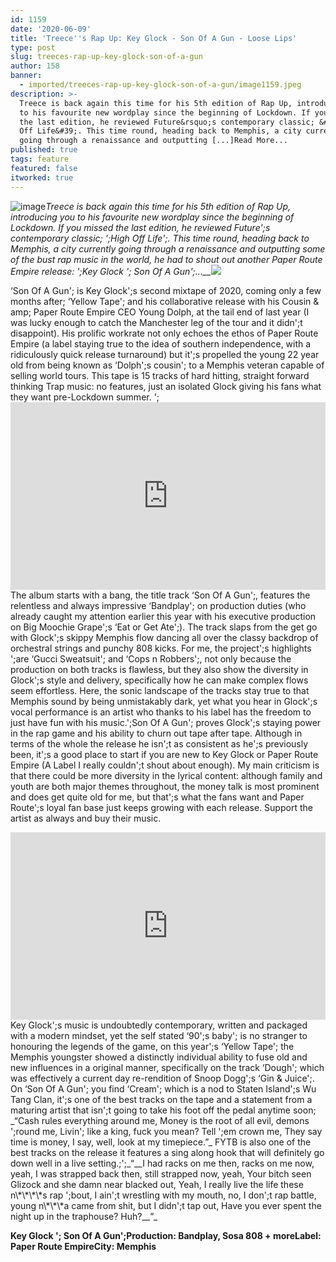 ```yaml
---
id: 1159
date: '2020-06-09'
title: 'Treece''s Rap Up: Key Glock - Son Of A Gun - Loose Lips'
type: post
slug: treeces-rap-up-key-glock-son-of-a-gun
author: 158
banner:
  - imported/treeces-rap-up-key-glock-son-of-a-gun/image1159.jpeg
description: >-
  Treece is back again this time for his 5th edition of Rap Up, introducing you
  to his favourite new wordplay since the beginning of Lockdown. If you missed
  the last edition, he reviewed Future&rsquo;s contemporary classic; &#39;High
  Off Life&#39;. This time round, heading back to Memphis, a city currently
  going through a renaissance and outputting [...]Read More...
published: true
tags: feature
featured: false
itworked: true
---
```

![image](../imported/treeces-rap-up-key-glock-son-of-a-gun/image1159.jpeg)_Treece is back again this time for his 5th edition of Rap Up, introducing you to his favourite new wordplay since the beginning of Lockdown. If you missed the last edition, he reviewed Future';s contemporary classic; ';High Off Life';. This time round, heading back to Memphis, a city currently going through a renaissance and outputting some of the bust rap music in the world, he had to shout out another Paper Route Empire release: ';Key Glock '; Son Of A Gun';…__![](/wp-content/uploads/live/img/wysiwyg/5ee008d7782e7.jpg)_

‘Son Of A Gun'; is Key Glock';s second mixtape of 2020, coming only a few months after; ‘Yellow Tape'; and his collaborative release with his Cousin & amp; Paper Route Empire CEO Young Dolph, at the tail end of last year (I was lucky enough to catch the Manchester leg of the tour and it didn';t disappoint). His prolific workrate not only echoes the ethos of Paper Route Empire (a label staying true to the idea of southern independence, with a ridiculously quick release turnaround) but it';s propelled the young 22 year old from being known as ‘Dolph';s cousin'; to a Memphis veteran capable of selling world tours. This tape is 15 tracks of hard hitting, straight forward thinking Trap music: no features, just an isolated Glock giving his fans what they want pre-Lockdown summer. ';[](https://www.youtube.com/watch?v=YxOwPQ53RWU)<iframe width='100%' height='300' scrolling='no' frameborder='no' allow='autoplay' src='http://www.youtube.com/embed/YxOwPQ53RWU?wmode=opaque'></iframe>  
The album starts with a bang, the title track ‘Son Of A Gun';, features the relentless and always impressive ‘Bandplay'; on production duties (who already caught my attention earlier this year with his executive production on Big Moochie Grape';s ‘Eat or Get Ate';). The track slaps from the get go with Glock';s skippy Memphis flow dancing all over the classy backdrop of orchestral strings and punchy 808 kicks. For me, the project';s highlights ';are ‘Gucci Sweatsuit'; and ‘Cops n Robbers';, not only because the production on both tracks is flawless, but they also show the diversity in Glock';s style and delivery, specifically how he can make complex flows seem effortless. Here, the sonic landscape of the tracks stay true to that Memphis sound by being unmistakably dark, yet what you hear in Glock';s vocal performance is an artist who thanks to his label has the freedom to just have fun with his music.';Son Of A Gun'; proves Glock';s staying power in the rap game and his ability to churn out tape after tape. Although in terms of the whole the release he isn';t as consistent as he';s previously been, it';s a good place to start if you are new to Key Glock or Paper Route Empire (A Label I really couldn';t shout about enough). My main criticism is that there could be more diversity in the lyrical content: although family and youth are both major themes throughout, the money talk is most prominent and does get quite old for me, but that';s what the fans want and Paper Route';s loyal fan base just keeps growing with each release. Support the artist as always and buy their music.

<iframe width='100%' height='300' scrolling='no' frameborder='no' allow='autoplay' src='http://www.youtube.com/embed/hkBhjdjq2wA?wmode=opaque'></iframe>Key Glock';s music is undoubtedly contemporary, written and packaged with a modern mindset, yet the self stated ‘90';s baby'; is no stranger to honouring the legends of the game, on this year';s ‘Yellow Tape'; the Memphis youngster showed a distinctly individual ability to fuse old and new influences in a original manner, specifically on the track ‘Dough'; which was effectively a current day re-rendition of Snoop Dogg';s ‘Gin & Juice';. On ‘Son Of A Gun'; you find ‘Cream'; which is a nod to Staten Island';s Wu Tang Clan, it';s one of the best tracks on the tape and a statement from a maturing artist that isn';t going to take his foot off the pedal anytime soon; _“Cash rules everything around me, Money is the root of all evil, demons ';round me, Livin'; like a king, fuck you mean? Tell ';em crown me, They say time is money, I say, well, look at my timepiece.”_ FYTB is also one of the best tracks on the release it features a sing along hook that will definitely go down well in a live setting.;';_“__I had racks on me then, racks on me now, yeah, I was strapped back then, still strapped now, yeah, Your bitch seen Glizock and she damn near blacked out, Yeah, I really live the life these n\*\*\*\*s rap ';bout, I ain';t wrestling with my mouth, no, I don';t rap battle, young n\*\*\*a came from shit, but I didn';t tap out, Have you ever spent the night up in the traphouse? Huh?__”_

**Key Glock '; Son Of A Gun';Production: Bandplay, Sosa 808 + moreLabel: Paper Route EmpireCity: Memphis**